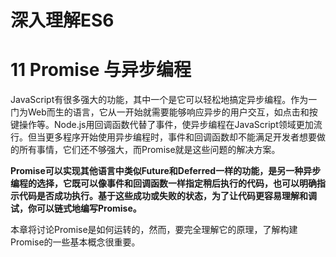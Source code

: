# 深入理解ES6

# 11 Promise 与异步编程

JavaScript有很多强大的功能，其中一个是它可以轻松地搞定异步编程。作为一门为Web而生的语言，它从一开始就需要能够响应异步的用户交互，如点击和按键操作等。Node.js用回调函数代替了事件，使异步编程在JavaScript领域更加流行。但当更多程序开始使用异步编程时，事件和回调函数却不能满足开发者想要做的所有事情，它们还不够强大，而Promise就是这些问题的解决方案。

**Promise可以实现其他语言中类似Future和Deferred一样的功能，是另一种异步编程的选择，它既可以像事件和回调函数一样指定稍后执行的代码，也可以明确指示代码是否成功执行。基于这些成功或失败的状态，为了让代码更容易理解和调试，你可以链式地编写Promise。**

本章将讨论Promise是如何运转的，然而，要完全理解它的原理，了解构建Promise的一些基本概念很重要。